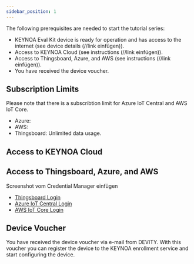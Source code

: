 ```yaml
---
sidebar_position: 1
---
```

The following prerequisites are needed to start the tutorial series:
- KEYNOA Eval Kit device is ready for operation and has access to the internet (see device details (//link einfügen)).
- Access to KEYNOA Cloud (see instructions (//link einfügen)).
- Access to Thingsboard, Azure, and AWS (see instructions (//link einfügen)).
- You have received the device voucher.

## Subscription Limits 
Please note that there is a subscribtion limit for Azure IoT Central and AWS IoT Core.
- Azure:
- AWS:
- Thingsboard: Unlimited data usage.

## Access to KEYNOA Cloud


## Access to Thingsboard, Azure, and AWS
Screenshot vom Credential Manager einfügen 

- [Thingsboard Login](https://thingsboard.cloud/login)
- [Azure IoT Central Login](https://apps.azureiotcentral.com/home)
- [AWS IoT Core Login](https://aws.amazon.com/de/iot-core/)

## Device Voucher
You have received the device voucher via e-mail from DEVITY. With this voucher you can register the device to the KEYNOA enrollment service and start configuring the device. 